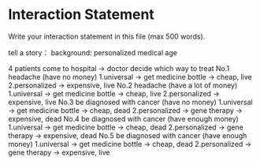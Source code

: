 # Interaction Statement

Write your interaction statement in this file (max 500 words).


 tell a story：
background: personalized medical age

4 patients come to hospital -> doctor decide which way to treat
  No.1 headache (have no money)
    1.universal -> get medicine bottle -> cheap, live
    2.personalized -> expensive, live
  No.2 headache (have a lot of money)
    1.universal -> get medicine bottle -> cheap, live
    2.personalized -> expensive, live
  No.3 be diagnosed with cancer (have no money)
    1.universal -> get medicine bottle -> cheap, dead
    2.personalized -> gene therapy -> expensive, dead
  No.4 be diagnosed with cancer (have enough money)
    1.universal -> get medicine bottle -> cheap, dead
    2.personalized -> gene therapy -> expensive, dead
  No.5 be diagnosed with cancer (have enough money)
    1.universal -> get medicine bottle -> cheap, dead
    2.personalized -> gene therapy -> expensive, live
